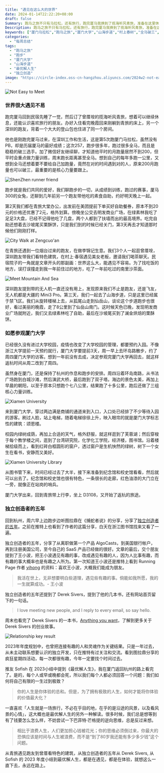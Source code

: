 ```yaml
---
title: "遇见在这么大的世界"
date: 2024-01-14T22:22:20+08:00
draft: false
Summary: 跑马之旅不只有马拉松，还有旅行，跑完厦马我换到了揽海听风青旅，准备在这里休息和遇见。在这里，遇到了同样刚跑完厦马的跑友，我们3个跑友一起逛曾厝垵，在村上·春宿和美女老板喝茶聊天。为了参观厦门大学，从周一待到了周四，也终于目睹了全国最美的大学，为这次厦门之旅画上了完美的句号。
Description: 跑马之旅不只有马拉松，还有旅行，跑完厦马我换到了揽海听风青旅，准备在这里休息和遇见。在这里，遇到了同样刚跑完厦马的跑友，我们3个跑友一起逛曾厝垵，在村上·春宿和美女老板喝茶聊天。为了参观厦门大学，从周一待到了周四，也终于目睹了全国最美的大学，为这次厦门之旅画上了完美的句号。
keywords: ["厦门马拉松","跑马之旅","厦门大学","山海步道","村上春树","全马破三","独立创造","最优解人生"]
categories:
  - "每周总结"
tags:
  - "跑马之旅"
  - "跑步"
  - "厦门大学"
  - "山海步道"
  - "最优解人生"
  - "独立创造"
image: "https://circle-index.oss-cn-hangzhou.aliyuncs.com/2024w2-not-easy-to-meet.png"
---
```


![Not Easy to Meet](https://circle-index.oss-cn-hangzhou.aliyuncs.com/2024w2-not-easy-to-meet.png)

### 世界很大遇见不易

跑完厦马回到民宿先睡了一觉，然后订了曾厝垵的揽海听风青旅，想着可以继续休息，还能认识喜欢旅行的朋友。办好入住看完晚霞回来刚躺到青旅的床上，另一个深圳的跑友，背着一个大大的登山包也住进了同一个房间。

他也是刚跑完厦马过来，在深圳工作和生活，这是第5次跑厦门马拉松，虽然没有PB，却是历届厦马的最好成绩；这次257，跑步很多年，跑过很多全马，而且是稳稳的破三选手。加了微信好友继续聊，才知道他平时的月跑量居然不到200，但平时会重点做力量训练，周末跑长距离甚至全马。想到自己的每年多跑一公里，又想到全马还想着要不要给自己加跑量，竟然在对的时间遇到对的人，原来200月跑量也可以破三，最重要的是核心力量要跟上。

![ShenZhen runner friend](https://circle-index.oss-cn-hangzhou.aliyuncs.com/2024w2-running-friend.png)

跑步就是我们共同的爱好，我们聊跑步的一切，从成绩到训练，跑过的赛事，厦马300的女兔，还聊到几年前另一个跑友带他吃的素食自助，约好明天晚上一起。

第2天我们都在青旅大堂办公，出发前在美团提前下单买好自助餐券，原本不到20元的价格还优惠了2元，格外划算。傍晚坐公交去明发商业广场，在绿素林我吃了足足3大盘，已经不记得他吃了几盘，两个人都到了扶墙而出的最高境界。吃完自助还想着去沙坡尾买栗酥饼，只是我们到的时候已经关门，第3天再去才知道那时候他们刚刚打样。

![City Walk at Zengcuo'an](https://circle-index.oss-cn-hangzhou.aliyuncs.com/2024w2-zengcuoan.png)

在青旅还遇到一位烟台过来的跑友，在做李锦记生意。我们3个人一起逛曾厝垵，深圳跑友带我们看特色建筑，在村上·春宿遇见美女老板，邀请我们喝茶聊天。民宿院子的一角就是文章开头的那副画：世界这么大，能遇见不容易。为了找吃饭的地方，误打误撞走到我一年前住过的地方，吃了一年前吃过的南里沙茶面。

![Meet Mountain And Sea](https://circle-index.oss-cn-hangzhou.aliyuncs.com/2024w2-meet-mountain-and-sea.png)

深圳跑友提到带的无人机一直还没有用上，发现原来我们不止是跑友，还是飞友，无人机都是大疆的 Mini3 Pro。第三天，我们一起去了山海步道，只是这里已经属于禁飞区。我们从旋转楼梯上去，从狐尾山走到仙岳山，谈论这个步道跑步也很好，看过美丽的晚霞，走了8公里到了仙岳山南门。这时候天色已晚，发现明发商业广场就附近，我们又去绿素林吃了自助，最后在沙坡尾买到了澜金烘焙的栗酥饼。

### 如愿参观厦门大学

已经很久没有进过大学校园，疫情也改变了大学校园的管理，都要预约入园。不像浙江大学提前一天预约就行，厦门大学要提前3天，周一早上去环岛路散步，约了周四厦门大学的访客。想到一年前没有去成，决定参观完厦门大学再回去，就这样返杭时间从周二改到了周四。

虽然身在厦门，还是保持了杭州的作息和跑步的安排。周四沿着环岛南路，从书法广场跑到白城沙滩，然后演武大桥，最后跑到了双子塔。海边的景色太美，再加上早晨的朝阳，以至于原本只想跑个七八公里，结果跑了十多公里，跑后还做了三组核心力量训练。

![Xiamen University](https://circle-index.oss-cn-hangzhou.aliyuncs.com/2024w2-xiamen-university.png)

来到厦门大学，穿过两边满是商铺的通道来到入口，入口处已经排了不少等待入园的游客。刷过人脸，站上电梯，随着电梯徐徐上升，映入眼帘的就是厦门大学标志性的建筑：颂恩楼。

校园内绿树成荫，再加上合适的天气，格外舒服，就这样逛到了芙蓉湖；然后穿梭于每个教学楼之间，逛到了台湾研究院，化学化工学院，经济楼，图书馆。沿着楼梯拾级而上，看到红砖白框圆形的窗户，透过窗户是生机怏然的绿树，树下一个女生在看书，安静而又美好。

![Xiamen University Library](https://circle-index.oss-cn-hangzhou.aliyuncs.com/2024w2-xiamen-library.png)

从图书管下来，时间已经过去了大半，接下来准备到纪念馆和校史馆看看，然后就可以出去了。纪念馆和校史馆也很有特色，一条很长的走廊，红色油漆的大门立在一旁，就像正在站岗的哨兵。

厦门大学出来，回到青旅带上行李，坐上 D3108，又开始了返杭的旅途。

### 独立创造者的五年

回到杭州，周六早上边跑步边听图拉鼎在《捕蛇者说》的分享，分享了[独立创造者的五年](https://mp.weixin.qq.com/s/x6PLSIMn_1qcKnXWPT-J-Q)。之前在推特上也看到了作者的这篇分享，白天在浙江图书馆找来又看了一遍。

独立创造者的五年，分享了从离职做第一个产品 AlgoCasts，到美国银行帐户，再到注册美国公司，至今自己的 SaaS 产品已经做的很好。文章的最后，交个朋友提到了王小波，把王小波遇见有趣的事，改成遇见有趣的人，因为人比事有趣，而有趣的事大概率也是有趣之人所为。第一次知道王小波还是推特上看到 Running Page 作者 [yihong](https://twitter.com/yihong0618) 的资料：喜欢王小波，大概我们能成为朋友。

> 我活在世上，无非想要明白些道理，遇见些有趣的事。倘能如我所愿，我的一生就算成功。- 王小波

独立创造者的五年还提到了 Derek Sivers，提到了他的几本书，还有网站首页留下的一句话。

> I love meeting new people, and I reply to every email, so say hello.

周末也看完了 Derek Sivers 的一本书，[Anything you want](https://sive.rs/a)，了解到更多关于 Derek Sivers 的创业故事。

![Relationship key result](https://circle-index.oss-cn-hangzhou.aliyuncs.com/2024w2-relationship-key-result.png)

2023年年度规划中，也曾把连接有趣的人和灵魂作为关键结果。只是一年过去，从未主动联系想要认识的独立开发，只在推特有过关注和交流。看到图拉鼎分享的疯狂星期四活动，每一次都很有趣，今年一定要找个时间过去。

推友 Sofish 在 2023小结中提到《最优解人生》，我在厦门返回杭州的路上看完了。是的，每个人或早或晚都会死，所以我们每个人都必须回答一个问题：我们如何将自己有限的一生过到极致？

> 你的人生是你体验的总和。但是，为了拥有极致的人生，如何才能将你体验的价值最大化？

一直喜欢「人生就是一场旅行，不必在乎目的地，在乎的是沿途的风景，以及看风景的心情」，这大概也是最优解人生的另外一种解读。很多时候，我们总是想等到有了钱要怎么怎么样，不妨尝试一下巴菲特·芒格提的逆向思维，总是反过来想。

> 相比于浪费人生，人们更加担心钱被花光；你的思维必须倒过来，你最大的恐惧应该是时间与人生被浪费，而不是“到了80岁我还能有多少多少钱”这个问题。

从青旅遇见跑友到曾厝看特色的建筑，从独立创造者的五年从 Derek Sivers, 从 Sofish 的 2023 年度小结到最优解人生，都是在遇见，都是在体验，就想这么一直下去，永远在路上。
